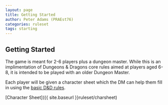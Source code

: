 ```yaml
---
layout: page
title: Getting Started
author: Peter Adams (PRAEst76)
categories: ruleset
tags: starting
---
```

## Getting Started

The game is meant for 2-6 players plus a dungeon master. While this is an implimentation of Dungeons & Dragons core rules aimed at players aged 6-8, it is intended to be played with an older Dungeon Master.

Each player will be given a character sheet which the DM can help them fill in using the [basic D&D rules](https://www.dndbeyond.com/sources/dnd/br-2024/creating-a-character#ChooseaCharacterSheet). 

[Character Sheet]({{ site.baseurl }}ruleset/charsheet)
